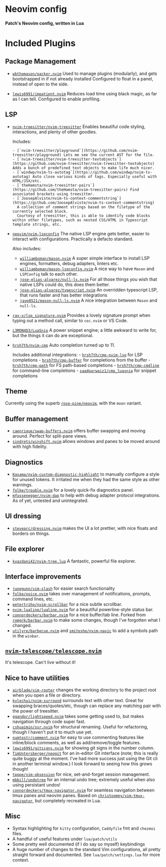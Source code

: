 # Neovim config

#### Patch's Neovim config, written in Lua

# Included Plugins

## Package Management

- [`wbthomason/packer.nvim`](https://github.com/wbthomason/packer.nvim)
  Used to manage plugins (modularly), and gets bootstrapped in if not already installed
  Configured to float in a panel, instead of open to the side.

- [`lewis6991/impatient.nvim`](https://github.com/lewis6991/impatient.nvim)
  Reduces load time using black magic, as far as I can tell.
  Configured to enable profiling.

## LSP

- [`nvim-treesitter/nvim-treesitter`](https://github.com/nvim-treesitter/nvim-treesitter)
  Enables beautiful code styling, interactions, and plenty of other goodies.

  Includes:

      - [`nvim-treesitter/playground`](https://github.com/nvim-treesitter/playground) Lets me see the current AST for the file.
      - [`nvim-treesitter/nvim-treesitter-textobjects`](https://github.com/nvim-treesitter/nvim-treesitter-textobjects) Adds a bunch of predefined text objects to make life much nicer.
      - [`windwp/nvim-ts-autotag`](https://github.com/windwp/nvim-ts-autotag) Auto close various kinds of tags. Especially useful with HTML/JSX/etc.
      - [`theHamsta/nvim-treesitter-pairs`](https://github.com/theHamsta/nvim-treesitter-pairs) Find associated brackets using treesitter.
      - [`JoosepAlviste/nvim-ts-context-commentstring`](https://github.com/JoosepAlviste/nvim-ts-context-commentstring)
      	A collection of comment strings based on the filetype of the currently selected block.
      	Courtesy of treesitter, this is able to identify code blocks within other filetypes, such as nested CSS/HTML in Typescript template strings, etc.

- [`neovim/nvim-lspconfig`](https://github.com/neovim/nvim-lspconfig)
  The native LSP engine gets better, easier to interact with configurations. Practically a defacto standard.

  Also includes:

  - [`williamboman/mason.nvim`](https://github.com/williamboman/mason.nvim) A super simple interface to install LSP engines, formatters, debug adapters, linters etc.
  - [`williamboman/mason-lspconfig.nvim`](https://github.com/williamboman/mason-lspconfig.nvim) A nice way to have `Mason` and `LSPConfig` talk to each other.
  - [`jose-elias-alvarez/null-ls.nvim`](https://github.com/jose-elias-alvarez/null-ls.nvim) For all those things you wish that native LSPs could do, this does them better.
  - [`jose-elias-alvarez/typescript.nvim`](https://github.com/jose-elias-alvarez/typescript.nvim) An overridden typescript LSP, that runs faster and has better integrations
  - [`jayp0521/mason-null-ls.nvim`](https://github.com/jayp0521/mason-null-ls.nvim) A nice integration between `Mason` and `null-ls`.

- [`ray-x/lsp_signature.nvim`](https://github.com/ray-x/lsp_signature.nvim)
  Provides a lovely signature prompt when typing out a method call, similar to `coc.nvim` or VS Code.

- [`L3MON4D3/LuaSnip`](https://github.com/L3MON4D3/LuaSnip)
  A power snippet engine; a little awkward to write for, but the things it can do are exceptional.

- [`hrsh7th/nvim-cmp`](https://github.com/hrsh7th/nvim-cmp)
  Auto completion turned up to 11.

  Includes additional integrations: - [`hrsh7th/cmp-nvim-lsp`](https://github.com/hrsh7th/cmp-nvim-lsp) for LSP completions - [`hrsh7th/cmp-buffer`](https://github.com/hrsh7th/cmp-buffer) for completions from the buffer - [`hrsh7th/cmp-path`](https://github.com/hrsh7th/cmp-path) for FS path-based completions - [`hrsh7th/cmp-cmdline`](https://github.com/hrsh7th/cmp-cmdline) for command-line completions - [`saadparwaiz1/cmp_luasnip`](https://github.com/saadparwaiz1/cmp_luasnip) for snippet completions

## Theme

Currently using the superb [`rose-pine/neovim`](https://github.com/rose-pine/neovim), with the `moon` variant.

## Buffer management

- [`caenrique/swap-buffers.nvim`](https://github.com/caenrique/swap-buffers.nvim) offers buffer swapping and moving around. Perfect for split-pane views.
- [`sindrets/winshift.nvim`](https://github.com/sindrets/winshift.nvim) allows windows and panes to be moved around with high fidelity.

## Diagnostics

- [`Kasama/nvim-custom-diagnostic-highlight`](https://github.com/Kasama/nvim-custom-diagnostic-highlight) to manually configure a style for unused tokens. It irritated me when they had the same style as other warnings.
- [`folke/trouble.nvim`](https://github.com/folke/trouble.nvim) for a lovely quick-fix diagnostics panel.
- [`mfussenegger/nvim-dap`](https://github.com/mfussenegger/nvim-dap) to help with debug adapter protocol integrations. As of yet, untested and unintegrated.

## UI dressing

- [`stevearc/dressing.nvim`](https://github.com/stevearc/dressing.nvim) makes the UI a lot prettier, with nice floats and borders on things.

## File explorer

- [`kyazdani42/nvim-tree.lua`](https://github.com/kyazdani42/nvim-tree.lua) A fantastic, powerful file explorer.

## Interface improvements

- [`junegunn/vim-slash`](https://github.com/junegunn/vim-slash) for easier search functionality
- [`folke/noice.nvim`](https://github.com/folke/noice.nvim) takes over management of notifications, prompts, command lines, etc.
- [`petertriho/nvim-scrollbar`](https://github.com/petertriho/nvim-scrollbar) for a nice subtle scrollbar.
- [`nvim-lualine/lualine.nvim`](https://github.com/nvim-lualine/lualine.nvim) for a beautiful powerline-style status bar.
- [`connordeckers/barbar.nvim`](https://github.com/connordeckers/barbar.nvim) for a nice buffer/tab line. Forked from [`romgrk/barbar.nvim`](https://github.com/romgrk/barbar.nvim) to make some changes, though I've forgotten what I changed.
- [`utilyre/barbecue.nvim`](https://github.com/utilyre/barbecue.nvim) and [`smiteshp/nvim-navic`](https://github.com/smiteshp/nvim-navic) to add a symbols path in the `winbar`.

## [`nvim-telescope/telescope.nvim`](https://github.com/nvim-telescope/telescope.nvim)

It's telescope. Can't live without it!

## Nice to have utilities

- [`airblade/vim-rooter`](https://github.com/airblade/vim-rooter) changes the working directory to the project root when you open a file or directory.
- [`kylechui/nvim-surround`](https://github.com/kylechui/nvim-surround) surrounds text with other text. Great for swapping braces/quotes/etc, though can replace any matching pair with the power of treesitter.
- [`ggandor/lightspeed.nvim`](https://github.com/ggandor/lightspeed.nvim) takes some getting used to, but makes navigation through code super fast.
- [`cshuaimin/ssr.nvim`](https://github.com/cshuaimin/ssr.nvim) for structural renaming. Useful for refactoring, though I haven't put it to much use yet.
- [`numtostr/comment.nvim`](https://github.com/numtostr/comment.nvim) for easy to use commenting features like inline/block comments, as well as add/remove/toggle features.
- [`lewis6991/gitsigns.nvim`](https://github.com/lewis6991/gitsigns.nvim) for showing git signs in the number column.
- [`TimUntersberger/neogit`](https://github.com/TimUntersberger/neogit) for an in-editor Git interface (note; this is really quite buggy at the moment. I've had more success just using the Git cli in another terminal window.) I look forward to seeing how this grows though!
- [`tpope/vim-obsession`](https://github.com/tpope/vim-obsession) for nice, set-and-forget session management.
- [`mbbill/undotree`](https://github.com/mbbill/undotree) for an internal undo tree; extremely useful when also using persistant undos!
- [`connordeckers/tmux-navigator.nvim`](https://github.com/connordeckers/tmux-navigator.nvim) for seamless navigation between tmux panes and neovim panes. Based on [`christoomey/vim-tmux-navigator`](https://github.com/christoomey/vim-tmux-navigator), but completely recreated in Lua.

## Misc

- Syntax highlighting for `kitty` configuration, `Caddyfile` fmt and `chezmoi` files.
- A handful of useful features under `lua/patch/utils`
- Some pretty well documented (if I do say so myself) keybindings
- A huge number of changes to the standard Vim configurations, all pretty straight forward and documented. See `lua/patch/settings.lua` for more context.
